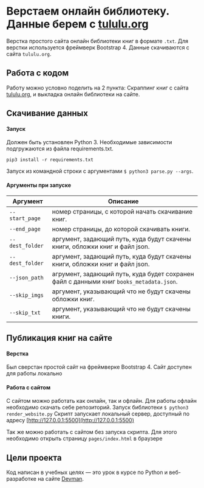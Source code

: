 # Верстаем онлайн библиотеку. Данные берем с [tululu.org](http://tululu.org)
Верстка простого сайта онлайн библиотеки книг в формате `.txt`. Для верстки используется фреймверк Bootstrap 4.
Данные скачиваются с сайта `tululu.org`. 

## Работа с кодом
Работу можно условно поделить на 2 пункта: Скраппинг книг с сайта [tululu.org](http://tululu.org), и 
выкладка онлайн библиотеки на сайте.

## Скачивание данных

#### Запуск
Должен быть установлен Python 3. Необходимые зависимости подгружаются из файла requirements.txt.

`pip3 install -r requirements.txt`

Запуск из командной строки с аргументами `$ python3 parse.py --args`.

#### Аргументы при запуске
| Аргумент      | Описание                |
| ------------- |------------------|
|`--start_page` |номер страницы, с которой начать скачивание книг.    |
|`--end_page`   |номер страницы, до которой скачивать книги.  |
|`--dest_folder`|аргумент, задающий путь, куда будут скачены книги, обложки книг и файл json.|
|`--dest_folder`|аргумент, задающий путь, куда будут скачены книги, обложки книг и файл json.|
|`--json_path`  |агрумент, задающий путь, куда будет сохранен файл с данными книг `books_metadata.json`.|
|`--skip_imgs`  |аргумент, указывающий что не будут скачены обложки книг.|
|`--skip_txt`   |аргумент, указывающий что не будут скачены книги.|

## Публикация книг на сайте

#### Верстка
Был сверстан простой сайт на фреймверке Bootstrap 4. Сайт доступен для работы локально

#### Работа с сайтом
С сайтом можно работать как онлайн, так и офлайн. Для работы офлайн необходимо скачать себе репозиторий.
Запуск библиотеки
`$ python3 render_website.py`
Скрипт запускает локальный сервер, доступный по адресу [http://127.0.0.1:5500](http://127.0.0.1:5500)

Так же можно работать с сайтом без запуска скрипта. Для этого необходимо открыть страницу `pages/index.html` в браузере

## Цели проекта

Код написан в учебных целях — это урок в курсе по Python и веб-разработке на сайте [Devman](https://dvmn.org).